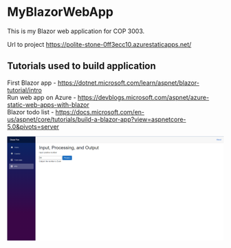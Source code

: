 # MyBlazorWebApp
This is my Blazor web application for COP 3003. <br />

Url to project https://polite-stone-0ff3ecc10.azurestaticapps.net/ <br />

## Tutorials used to build application

First Blazor app - https://dotnet.microsoft.com/learn/aspnet/blazor-tutorial/intro <br />
Run web app on Azure - https://devblogs.microsoft.com/aspnet/azure-static-web-apps-with-blazor <br />
Blazor todo list - https://docs.microsoft.com/en-us/aspnet/core/tutorials/build-a-blazor-app?view=aspnetcore-5.0&pivots=server <br />
 
![screenshot](Tutorial5.png)
